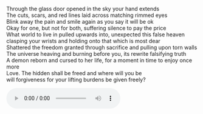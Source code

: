 Through the glass door opened in the sky your hand extends   
The cuts, scars, and red lines laid across matching rimmed eyes    
Blink away the pain and smile again as you say it will be ok    
Okay for one, but not for both, suffering silence to pay the price   
What world to live in pulled upwards into, unexpected this false heaven   
clasping your wrists and holding onto that which is most dear   
Shattered the freedom granted through sacrifice and pulling upon torn walls   
The universe heaving and burning before you, its rewrite falsifying truth   
A demon reborn and cursed to her life, for a moment in time to enjoy once more    
Love. The hidden shall be freed and where will you be   
will forgiveness for your lifting burdens be given freely?   

<audio src="/music/I-cursed-myself-Madoka-Rebellion-ost.mp3" autoplay loop controls >
	<p>Your browser does not support the audio inspiring this piece</p>
</audio>
